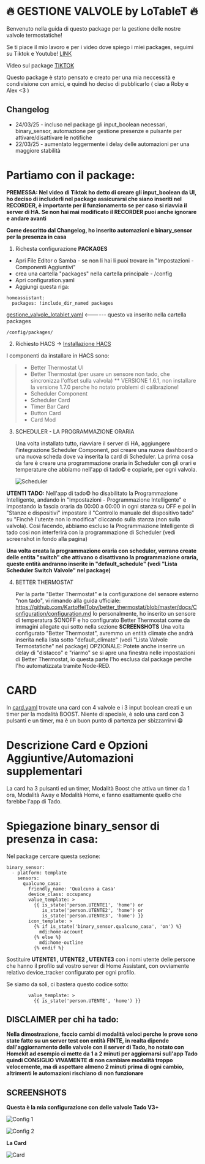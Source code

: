 # 🔥 **GESTIONE VALVOLE by LoTableT** 🔥

Benvenuto nella guida di questo package per la gestione delle nostre valvole termostatiche!

Se ti piace il mio lavoro e per i video dove spiego i miei packages, seguimi su Tiktok e Youtube! [LINK](https://linktr.ee/lotablet) 

Video sul package [TIKTOK](https://vm.tiktok.com/ZNdd7rjRY/)


Questo package è stato pensato e creato per una mia neccessità e condivisione con amici, e quindi ho deciso di pubblicarlo ( ciao a Roby e Alex <3 )

## Changelog

- 24/03/25 - incluso nel package gli input_boolean necessari, binary_sensor, automazione per gestione presenze e pulsante per attivare/disattivare le notifiche
- 22/03/25 - aumentato leggermente i delay delle automazioni per una maggiore stabilità

# **Partiamo con il package:**

**PREMESSA: Nel video di Tiktok ho detto di creare gli input_boolean da UI, ho deciso di includerli nel package assicurarsi che siano inseriti nel RECORDER, è importante per il funzionamento se per caso si riavvia il server di HA.
Se non hai mai modificato il RECORDER puoi anche ignorare e andare avanti**

**Come descritto dal Changelog, ho inserito automazioni e binary_sensor per la presenza in casa**


1) Richesta configurazione **PACKAGES**
- Apri File Editor o Samba - se non li hai li puoi trovare in "Impostazioni - Componenti Aggiuntivi"
- crea una cartella "packages" nella cartella principale - /config
- Apri configuration.yaml
- Aggiungi questa riga:
```
homeassistant:
  packages: !include_dir_named packages

```
[gestione_valvole_lotablet.yaml](https://github.com/lotablet/ha-card-gestione-valvole-by-lotablet/blob/main/gestione_valvole_lotablet.yaml) <------ questo va inserito nella cartella packages

```
/config/packages/
```
2) Richiesto HACS -> [Installazione HACS](https://www.hacs.xyz/docs/use/download/download/)

I componenti da installare in HACS sono:

>   - Better Thermostat UI
>   - Better Thermostat (per usare un sensore non tado, che sincronizza l'offset sulla valvola) ** VERSIONE 1.6.1, non installare la versione 1.7.0 perche ho notato problemi di calibrazione!    
>   - Scheduler Component
>   - Scheduler Card
>   - Timer Bar Card
>   - Button Card
>   - Card Mod


3) SCHEDULER - LA PROGRAMMAZIONE ORARIA

   Una volta installato tutto, riavviare il server di HA, aggiungere l'integrazione Scheduler Component, poi creare una nuova dashboard o una nuova scheda dove va inserita la card di Scheduler.
   La prima cosa da fare è creare una programmazione oraria in Scheduler con gli orari e temperature che abbiamo nell'app di tado© e copiarle, per ogni valvola.
   
   ![Scheduler](https://github.com/lotablet/ha-card-gestione-valvole-by-lotablet/blob/main/images/scheduler.gif)
   
**UTENTI TADO:** Nell'app di tado© ho disabilitato la Programmazione Intelligente, andando in "Impostazioni - Programmazione Intelligente" e impostando la fascia oraria da 00:00 a 00:00 in ogni stanza su OFF e poi in "Stanze e dispositivi" 
   impostare il "Controllo manuale del dispositivo tado" su "Finchè l'utente non lo modifica" cliccando sulla stanza (non sulla valvola).
   Cosi facendo, abbiamo escluso la Programmazione Intelligente di tado cosi non interferirà con la programmazione di Scheduler (vedi screenshot in fondo alla pagina)
   
**Una volta creata la programmazione oraria con scheduler, verrano create delle entita "switch" che attivano o disattivano la programmazione oraria, queste entità andranno inserite in "default_schedule" (vedi "Lista Scheduler Switch Valvole" nel package)**


4) BETTER THERMOSTAT

   Per la parte "Better Thermostat" e la configurazione del sensore esterno "non tado", vi rimando alla guida ufficiale: https://github.com/KartoffelToby/better_thermostat/blob/master/docs/Configuration/configuration.md
   Io personalmente, ho inserito un sensore di temperatura SONOFF e ho configurato Better Thermostat come da immagini allegate qui sotto nella sezione **SCREENSHOTS**
   Una volta configurato "Better Thermostat", avremmo un entità climate che andrà inserita nella lista sotto "default_climate" (vedi "Lista Valvole Termostatiche" nel package)
   OPZIONALE: Potete anche inserire un delay di "distacco" e "riarmo" se si apre una finestra nelle impostazioni di Better Thermostat, io questa parte l'ho esclusa dal package perche l'ho automatizzata tramite Node-RED.

# **CARD**

In [card.yaml](https://github.com/lotablet/ha-card-gestione-valvole-by-lotablet/blob/main/card.yaml) trovate una card con 4 valvole e i 3 input boolean creati e un timer per la modalità BOOST.
Niente di speciale, è solo una card con 3 pulsanti e un timer, ma è un buon punto di partenza per sbizzarrirvi 😁

# **Descrizione Card e Opzioni Aggiuntive/Automazioni supplementari**
La card ha 3 pulsanti ed un timer, Modalità Boost che attiva un timer da 1 ora, Modalità Away e Modalità Home, e fanno esattamente quello che farebbe l'app di Tado.


# Spiegazione **binary_sensor** di presenza in casa:
Nel package cercare questa sezione:
```
binary_sensor:
  - platform: template
    sensors:
      qualcuno_casa:
        friendly_name: 'Qualcuno a Casa'
        device_class: occupancy
        value_template: >
          {{ is_state('person.UTENTE1', 'home') or
             is_state('person.UTENTE2', 'home') or
             is_state('person.UTENTE3', 'home') }}
        icon_template: >
          {% if is_state('binary_sensor.qualcuno_casa', 'on') %}
            mdi:home-account
          {% else %}
            mdi:home-outline
          {% endif %}
```

Sostituire **UTENTE1 , UTENTE2 , UTENTE3** con i nomi utente delle persone che hanno il profilo sul vostro server di Home Assistant, con ovviamente relativo device_tracker configurato per ogni profilo.

Se siamo da soli, ci bastera questo codice sotto:
```
        value_template: >
          {{ is_state('person.UTENTE', 'home') }}
```

## DISCLAIMER per chi ha tado: 

**Nella dimostrazione, faccio cambi di modalità veloci perche le prove sono state fatte su un server test con entità FINTE, in realta dipende dall'aggiornamento delle valvole con il server di Tado, ho notato con Homekit ad esempio ci mette da 1 a 2 minuti per aggiornarsi sull'app Tado
quindi CONSIGLIO VIVAMENTE di non cambiare modalità troppo velocemente, ma di aspettare almeno 2 minuti prima di ogni cambio, altrimenti le automazioni rischiano di non funzionare** 
## SCREENSHOTS

**Questa è la mia configurazione con delle valvole Tado V3+**

![Config 1](https://github.com/lotablet/ha-card-gestione-valvole-by-lotablet/blob/main/images/config-1.png)

![Config 2](https://github.com/lotablet/ha-card-gestione-valvole-by-lotablet/blob/main/images/config-2.png)

**La Card**


![Card](https://github.com/lotablet/ha-card-gestione-valvole-by-lotablet/blob/main/images/cardvalvole.gif)

